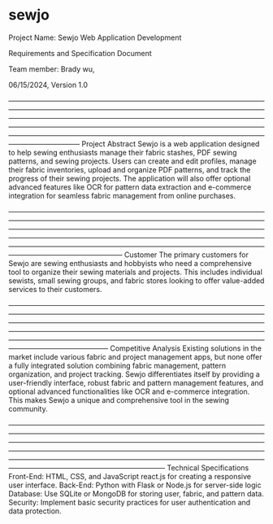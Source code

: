 # sewjo
Project Name: Sewjo Web Application Development

Requirements and Specification Document

Team member:  Brady wu,  


06/15/2024, Version 1.0




——————————————————————————————————————————————————————————————————————————————————————————————————————————————————————————————————————————————————————————————————————————————————————————————
Project Abstract
Sewjo is a web application designed to help sewing enthusiasts manage their fabric stashes, PDF sewing patterns, and sewing projects. Users can create and edit profiles, manage their fabric inventories, upload and organize PDF patterns, and track the progress of their sewing projects. The application will also offer optional advanced features like OCR for pattern data extraction and e-commerce integration for seamless fabric management from online purchases.




————————————————————————————————————————————————————————————————————————————————————————————————————————————————————————————————————————————————————————————————————————————————————————————————————
Customer
The primary customers for Sewjo are sewing enthusiasts and hobbyists who need a comprehensive tool to organize their sewing materials and projects. This includes individual sewists, small sewing groups, and fabric stores looking to offer value-added services to their customers.



——————————————————————————————————————————————————————————————————————————————————————————————————————————————————————————————————————————————————————————————————————————————————————————————————
Competitive Analysis
Existing solutions in the market include various fabric and project management apps, but none offer a fully integrated solution combining fabric management, pattern organization, and project tracking. Sewjo differentiates itself by providing a user-friendly interface, robust fabric and pattern management features, and optional advanced functionalities like OCR and e-commerce integration. This makes Sewjo a unique and comprehensive tool in the sewing community.




——————————————————————————————————————————————————————————————————————————————————————————————————————————————————————————————————————————————————————————————————————————————————————————————————————————
Technical Specifications
Front-End: HTML, CSS, and JavaScript react.js for creating a responsive user interface.
Back-End: Python with Flask or Node.js for server-side logic
Database: Use SQLite or MongoDB for storing user, fabric, and pattern data.
Security: Implement basic security practices for user authentication and data protection.

